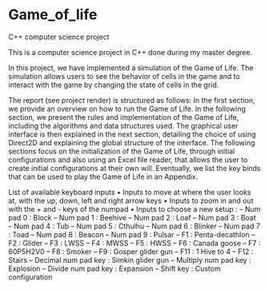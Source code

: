 # Game_of_life
C++ computer science project 

This is a computer science project in C++ done during my master degree.

In this project, we have implemented a simulation of the Game of Life. The simulation allows
users to see the behavior of cells in the game and to interact with the game by changing the
state of cells in the grid. 

The report (see project render) is structured as follows: In the first section, we provide an overview on how to
run the Game of Life. In the following section, we present the rules and implementation of the
Game of Life, including the algorithms and data structures used. The graphical user interface
is then explained in the next section, detailing the choice of using Direct2D and explaining the
global structure of the interface. The following sections focus on the initialization of the Game
of Life, through initial configurations and also using an Excel file reader, that allows the user to
create initial configurations at their own will. Eventually, we list the key binds that can be used
to play the Game of Life in an Appendix.

List of available keyboard inputs
• Inputs to move at where the user looks at, with the up, down, left and right arrow keys
• Inputs to zoom in and out with the + and - keys of the numpad
• Inputs to choose a new setup :
  – Num pad 0 : Block
  – Num pad 1 : Beehive
  – Num pad 2 : Loaf
  – Num pad 3 : Boat
  – Num pad 4 : Tub
  – Num pad 5 : Cthulhu
  – Num pad 6 : Blinker
  – Num pad 7 : Toad
  – Num pad 8 : Beacon
  – Num pad 9 : Pulsar
  – F1 : Penta-decathlon
  – F2 : Glider
  – F3 : LWSS
  – F4 : MWSS
  – F5 : HWSS
  – F6 : Canada goose
  – F7 : 60P5H2V0
  – F8 : Smoker
  – F9 : Gosper glider gun
  – F11 : 1 Hive to 4
  – F12 : Stairs
  – Decimal num pad key : Simkin glider gun
  – Multiply num pad key : Explosion
  – Divide num pad key : Expansion
  – Shift key : Custom configuration
